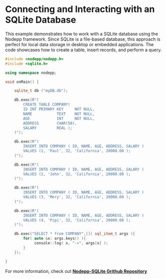 # Connecting and Interacting with an SQLite Database

This example demonstrates how to work with a SQLite database using the Nodepp framework. Since SQLite is a file-based database, this approach is perfect for local data storage in desktop or embedded applications. The code showcases how to create a table, insert records, and perform a query.

```cpp
#include <nodepp/nodepp.h>
#include <sqlite.h>

using namespace nodepp;

void onMain() {

    sqlite_t db ("myDB.db");

    db.exec(R"(
        CREATE TABLE COMPANY(
        ID INT PRIMARY KEY     NOT NULL,
        NAME           TEXT    NOT NULL,
        AGE            INT     NOT NULL,
        ADDRESS        CHAR(50),
        SALARY         REAL );
    )");

    db.exec(R"(
        INSERT INTO COMPANY ( ID, NAME, AGE, ADDRESS, SALARY )
        VALUES (1, 'Paul', 32, 'California', 20000.00 );
    )");

    db.exec(R"(
        INSERT INTO COMPANY ( ID, NAME, AGE, ADDRESS, SALARY )
        VALUES (2, 'John', 32, 'California', 20000.00 );
    )");

    db.exec(R"(
        INSERT INTO COMPANY ( ID, NAME, AGE, ADDRESS, SALARY )
        VALUES (3, 'Mery', 32, 'California', 20000.00 );
    )");

    db.exec(R"(
        INSERT INTO COMPANY ( ID, NAME, AGE, ADDRESS, SALARY )
        VALUES (4, 'Pipi', 32, 'California', 20000.00 );
    )");

    db.exec("SELECT * from COMPANY",[]( sql_item_t args ){
        for( auto &x: args.keys() ){
             console::log( x, "->", args[x] );
        }
    });

}
```

For more information, check out **[Nodepp-SQLite Grithub Repository](https://github.com/NodeppOficial/nodepp-sqlite)**
